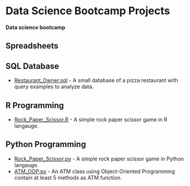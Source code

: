 # Data Science Bootcamp Projects
**Data science bootcamp**

## Spreadsheets

## SQL Database
  - [Restaurant_Owner.sql](SQL/Restaurant_Owner.sql) - A small database of a pizza restaurant with query examples to analyze data.

## R Programming
  - [Rock_Paper_Scissor.R](R/Rock_Paper_Scissor.R) - A simple rock paper scissor game in R langauge.

## Python Programming
  - [Rock_Paper_Scissor.py](Python/Rock_Paper_Scissor.py) -  A simple rock paper scissor game in Python langauge.
  - [ATM_OOP.py](Python/HW_ATM_OOP.py) - An ATM class using Object-Oriented Programming contain at least 5 methods as ATM function.

